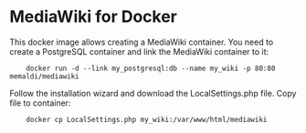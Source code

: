 MediaWiki for Docker
====================

This docker image allows creating a MediaWiki container. You need to create a PostgreSQL container and link the MediaWiki container to it:

```
	docker run -d --link my_postgresql:db --name my_wiki -p 80:80 memaldi/mediawiki
```

Follow the installation wizard and download the LocalSettings.php file. Copy file to container:

```
	docker cp LocalSettings.php my_wiki:/var/www/html/mediawiki
```